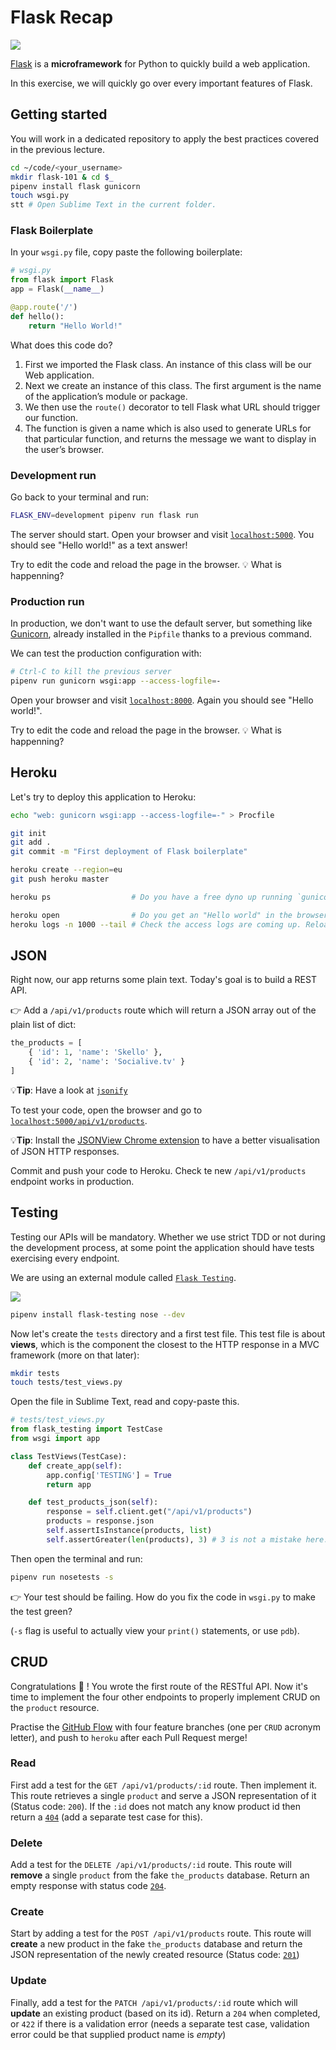 # Flask Recap

![](http://flask.pocoo.org/static/logo/flask.png)

[Flask](http://flask.pocoo.org/) is a **microframework** for Python to quickly build a web application.

In this exercise, we will quickly go over every important features of Flask.

## Getting started

You will work in a dedicated repository to apply the best practices covered in the previous lecture.

```bash
cd ~/code/<your_username>
mkdir flask-101 & cd $_
pipenv install flask gunicorn
touch wsgi.py
stt # Open Sublime Text in the current folder.
```

### Flask Boilerplate

In your `wsgi.py` file, copy paste the following boilerplate:

```python
# wsgi.py
from flask import Flask
app = Flask(__name__)

@app.route('/')
def hello():
    return "Hello World!"
```

What does this code do?

1. First we imported the Flask class. An instance of this class will be our Web application.
1. Next we create an instance of this class. The first argument is the name of the application’s module or package.
1. We then use the `route()` decorator to tell Flask what URL should trigger our function.
1. The function is given a name which is also used to generate URLs for that particular function, and returns the message we want to display in the user’s browser.

### Development run

Go back to your terminal and run:

```bash
FLASK_ENV=development pipenv run flask run
```

The server should start. Open your browser and visit [`localhost:5000`](http://localhost:5000). You should see "Hello world!" as a text answer!

Try to edit the code and reload the page in the browser. 💡 What is happenning?

### Production run

In production, we don't want to use the default server, but something like [Gunicorn](http://gunicorn.org/), already installed in the `Pipfile` thanks to a previous command.

We can test the production configuration with:

```bash
# Ctrl-C to kill the previous server
pipenv run gunicorn wsgi:app --access-logfile=-
```

Open your browser and visit [`localhost:8000`](http://localhost:8000). Again you should see "Hello world!".

Try to edit the code and reload the page in the browser. 💡 What is happenning?

## Heroku

Let's try to deploy this application to Heroku:

```bash
echo "web: gunicorn wsgi:app --access-logfile=-" > Procfile

git init
git add .
git commit -m "First deployment of Flask boilerplate"

heroku create --region=eu
git push heroku master

heroku ps                  # Do you have a free dyno up running `gunicorn`?

heroku open                # Do you get an "Hello world" in the browser?
heroku logs -n 1000 --tail # Check the access logs are coming up. Reload the browser.
```

## JSON

Right now, our app returns some plain text. Today's goal is to build a REST API.

👉 Add a `/api/v1/products` route which will return a JSON array out of the plain list of dict:

```python
the_products = [
    { 'id': 1, 'name': 'Skello' },
    { 'id': 2, 'name': 'Socialive.tv' }
]
```

💡**Tip**: Have a look at [`jsonify`](http://flask.pocoo.org/docs/api/#flask.json.jsonify)

To test your code, open the browser and go to [`localhost:5000/api/v1/products`](http://localhost:5000/api/v1/products).

💡**Tip**: Install the [JSONView Chrome extension](https://chrome.google.com/webstore/detail/jsonview/chklaanhfefbnpoihckbnefhakgolnmc) to have a better visualisation of JSON HTTP responses.

Commit and push your code to Heroku. Check te new `/api/v1/products` endpoint works in production.

## Testing

Testing our APIs will be mandatory. Whether we use strict TDD or not during the development process, at some point the application should have tests exercising every endpoint.

We are using an external module called [`Flask Testing`](https://pythonhosted.org/Flask-Testing/).

![](https://pythonhosted.org/Flask-Testing/_static/flask-testing.png)

```bash
pipenv install flask-testing nose --dev
```

Now let's create the `tests` directory and a first test file. This test file is about **views**, which is the component the closest to the HTTP response in a MVC framework (more on that later):

```bash
mkdir tests
touch tests/test_views.py
```

Open the file in Sublime Text, read and copy-paste this.

```python
# tests/test_views.py
from flask_testing import TestCase
from wsgi import app

class TestViews(TestCase):
    def create_app(self):
        app.config['TESTING'] = True
        return app

    def test_products_json(self):
        response = self.client.get("/api/v1/products")
        products = response.json
        self.assertIsInstance(products, list)
        self.assertGreater(len(products), 3) # 3 is not a mistake here.
```

Then open the terminal and run:

```bash
pipenv run nosetests -s
```

👉 Your test should be failing. How do you fix the code in `wsgi.py` to make the test green?

(`-s` flag is useful to actually view your `print()` statements, or use `pdb`).

## CRUD

Congratulations :tada: ! You wrote the first route of the RESTful API. Now it's time to implement the four other endpoints to properly implement CRUD on the `product` resource.

Practise the [GitHub Flow](../../02-Best-Practices/01-Github-Flow) with four feature branches (one per `CRUD` acronym letter), and push to `heroku` after each Pull Request merge!

### Read

First add a test for the `GET /api/v1/products/:id` route. Then implement it. This route retrieves a single `product` and serve a JSON representation of it (Status code: `200`). If the `:id` does not match any know product id then return a [`404`](https://developer.mozilla.org/en-US/docs/Web/HTTP/Status/404) (add a separate test case for this).

### Delete

Add a test for the `DELETE /api/v1/products/:id` route. This route will **remove** a single `product` from the fake `the_products` database. Return an empty response with status code [`204`](https://developer.mozilla.org/en-US/docs/Web/HTTP/Status/204).

### Create

Start by adding a test for the `POST /api/v1/products` route. This route will **create** a new product in the fake `the_products` database and return the JSON representation of the newly created resource (Status code: [`201`](https://developer.mozilla.org/en-US/docs/Web/HTTP/Status/201))

### Update

Finally, add a test for the `PATCH /api/v1/products/:id` route which will **update** an existing product (based on its id). Return a `204` when completed, or `422` if there is a validation error (needs a separate test case, validation error could be that supplied product name is _empty_)


